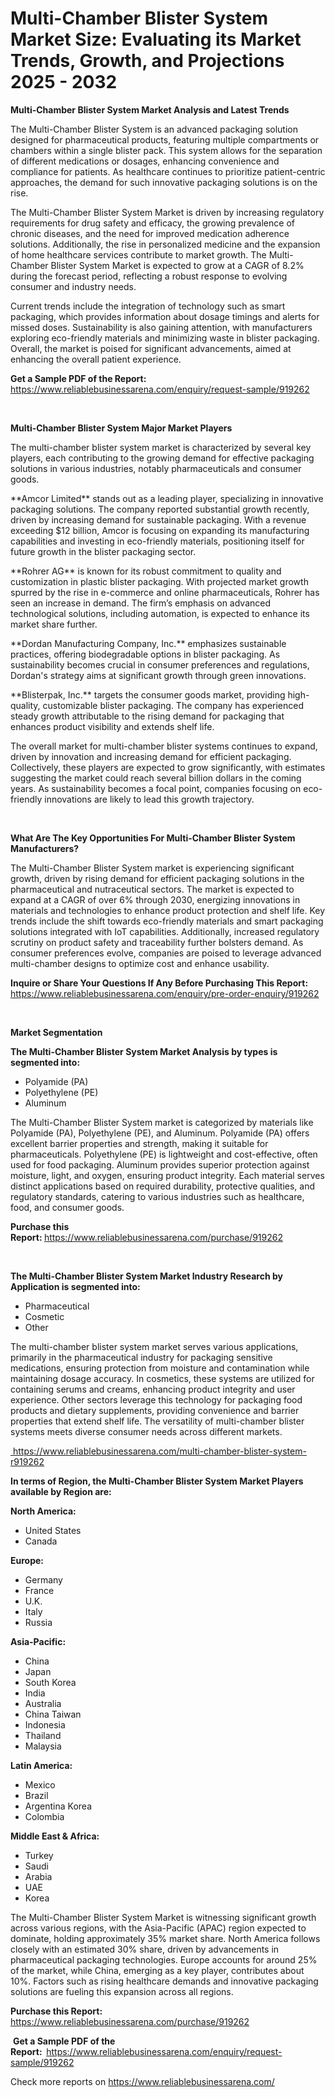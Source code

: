 <p><h1>Multi-Chamber Blister System Market Size: Evaluating its Market Trends, Growth, and Projections 2025 - 2032</h1></p><p><strong>Multi-Chamber Blister System Market Analysis and Latest Trends</strong></p>
<p><p>The Multi-Chamber Blister System is an advanced packaging solution designed for pharmaceutical products, featuring multiple compartments or chambers within a single blister pack. This system allows for the separation of different medications or dosages, enhancing convenience and compliance for patients. As healthcare continues to prioritize patient-centric approaches, the demand for such innovative packaging solutions is on the rise.</p><p>The Multi-Chamber Blister System Market is driven by increasing regulatory requirements for drug safety and efficacy, the growing prevalence of chronic diseases, and the need for improved medication adherence solutions. Additionally, the rise in personalized medicine and the expansion of home healthcare services contribute to market growth. The Multi-Chamber Blister System Market is expected to grow at a CAGR of 8.2% during the forecast period, reflecting a robust response to evolving consumer and industry needs.</p><p>Current trends include the integration of technology such as smart packaging, which provides information about dosage timings and alerts for missed doses. Sustainability is also gaining attention, with manufacturers exploring eco-friendly materials and minimizing waste in blister packaging. Overall, the market is poised for significant advancements, aimed at enhancing the overall patient experience.</p></p>
<p><strong>Get a Sample PDF of the Report:&nbsp;</strong> <a href="https://www.reliablebusinessarena.com/enquiry/request-sample/919262?utm_campaign=1841&utm_medium=2&utm_source=Github&utm_content=ia&utm_term=01022025&utm_id=multi-chamber-blister-system">https://www.reliablebusinessarena.com/enquiry/request-sample/919262</a></p>
<p>&nbsp;</p>
<p><strong>Multi-Chamber Blister System Major Market Players</strong></p>
<p><p>The multi-chamber blister system market is characterized by several key players, each contributing to the growing demand for effective packaging solutions in various industries, notably pharmaceuticals and consumer goods. </p><p>**Amcor Limited** stands out as a leading player, specializing in innovative packaging solutions. The company reported substantial growth recently, driven by increasing demand for sustainable packaging. With a revenue exceeding $12 billion, Amcor is focusing on expanding its manufacturing capabilities and investing in eco-friendly materials, positioning itself for future growth in the blister packaging sector.</p><p>**Rohrer AG** is known for its robust commitment to quality and customization in plastic blister packaging. With projected market growth spurred by the rise in e-commerce and online pharmaceuticals, Rohrer has seen an increase in demand. The firm’s emphasis on advanced technological solutions, including automation, is expected to enhance its market share further.</p><p>**Dordan Manufacturing Company, Inc.** emphasizes sustainable practices, offering biodegradable options in blister packaging. As sustainability becomes crucial in consumer preferences and regulations, Dordan's strategy aims at significant growth through green innovations. </p><p>**Blisterpak, Inc.** targets the consumer goods market, providing high-quality, customizable blister packaging. The company has experienced steady growth attributable to the rising demand for packaging that enhances product visibility and extends shelf life. </p><p>The overall market for multi-chamber blister systems continues to expand, driven by innovation and increasing demand for efficient packaging. Collectively, these players are expected to grow significantly, with estimates suggesting the market could reach several billion dollars in the coming years. As sustainability becomes a focal point, companies focusing on eco-friendly innovations are likely to lead this growth trajectory.</p></p>
<p>&nbsp;</p>
<p><strong>What Are The Key Opportunities For Multi-Chamber Blister System Manufacturers?</strong></p>
<p><p>The Multi-Chamber Blister System market is experiencing significant growth, driven by rising demand for efficient packaging solutions in the pharmaceutical and nutraceutical sectors. The market is expected to expand at a CAGR of over 6% through 2030, energizing innovations in materials and technologies to enhance product protection and shelf life. Key trends include the shift towards eco-friendly materials and smart packaging solutions integrated with IoT capabilities. Additionally, increased regulatory scrutiny on product safety and traceability further bolsters demand. As consumer preferences evolve, companies are poised to leverage advanced multi-chamber designs to optimize cost and enhance usability.</p></p>
<p><strong>Inquire or Share Your Questions If Any Before Purchasing This Report:</strong> <a href="https://www.reliablebusinessarena.com/enquiry/pre-order-enquiry/919262?utm_campaign=1841&utm_medium=2&utm_source=Github&utm_content=ia&utm_term=01022025&utm_id=multi-chamber-blister-system">https://www.reliablebusinessarena.com/enquiry/pre-order-enquiry/919262</a></p>
<p>&nbsp;</p>
<p><strong>Market Segmentation</strong></p>
<p><strong>The Multi-Chamber Blister System Market Analysis by types is segmented into:</strong></p>
<p><ul><li>Polyamide (PA)</li><li>Polyethylene (PE)</li><li>Aluminum</li></ul></p>
<p><p>The Multi-Chamber Blister System market is categorized by materials like Polyamide (PA), Polyethylene (PE), and Aluminum. Polyamide (PA) offers excellent barrier properties and strength, making it suitable for pharmaceuticals. Polyethylene (PE) is lightweight and cost-effective, often used for food packaging. Aluminum provides superior protection against moisture, light, and oxygen, ensuring product integrity. Each material serves distinct applications based on required durability, protective qualities, and regulatory standards, catering to various industries such as healthcare, food, and consumer goods.</p></p>
<p><strong>Purchase this Report:&nbsp;</strong><a href="https://www.reliablebusinessarena.com/purchase/919262?utm_campaign=1841&utm_medium=2&utm_source=Github&utm_content=ia&utm_term=01022025&utm_id=multi-chamber-blister-system">https://www.reliablebusinessarena.com/purchase/919262</a></p>
<p>&nbsp;</p>
<p><strong>The Multi-Chamber Blister System Market Industry Research by Application is segmented into:</strong></p>
<p><ul><li>Pharmaceutical</li><li>Cosmetic</li><li>Other</li></ul></p>
<p><p>The multi-chamber blister system market serves various applications, primarily in the pharmaceutical industry for packaging sensitive medications, ensuring protection from moisture and contamination while maintaining dosage accuracy. In cosmetics, these systems are utilized for containing serums and creams, enhancing product integrity and user experience. Other sectors leverage this technology for packaging food products and dietary supplements, providing convenience and barrier properties that extend shelf life. The versatility of multi-chamber blister systems meets diverse consumer needs across different markets.</p></p>
<p><a href="https://www.reliablebusinessarena.com/multi-chamber-blister-system-r919262?utm_campaign=1841&utm_medium=2&utm_source=Github&utm_content=ia&utm_term=01022025&utm_id=multi-chamber-blister-system">&nbsp;https://www.reliablebusinessarena.com/multi-chamber-blister-system-r919262</a></p>
<p><strong>In terms of Region, the Multi-Chamber Blister System Market Players available by Region are:</strong></p>
<p>
    <p> <strong> North America: </strong>
        <ul>
            <li>United States</li>
            <li>Canada</li>
        </ul>
        </p> 
    <p> <strong> Europe: </strong>
        <ul>
            <li>Germany</li>
            <li>France</li>
            <li>U.K.</li>
            <li>Italy</li>
            <li>Russia</li>
        </ul>
        </p> 
    <p> <strong> Asia-Pacific: </strong>
        <ul>
            <li>China</li>
            <li>Japan</li>
            <li>South Korea</li>
            <li>India</li>
            <li>Australia</li>
            <li>China Taiwan</li>
            <li>Indonesia</li>
            <li>Thailand</li>
            <li>Malaysia</li>
        </ul>
        </p> 
    <p> <strong> Latin America: </strong>
        <ul>
            <li>Mexico</li>
            <li>Brazil</li>
            <li>Argentina Korea</li>
            <li>Colombia</li>
        </ul>
        </p> 
    <p> <strong> Middle East & Africa: </strong>
        <ul>
            <li>Turkey</li>
            <li>Saudi</li>
            <li>Arabia</li>
            <li>UAE</li>
            <li>Korea</li>
        </ul>
    </p>
    </p>
<p><p>The Multi-Chamber Blister System Market is witnessing significant growth across various regions, with the Asia-Pacific (APAC) region expected to dominate, holding approximately 35% market share. North America follows closely with an estimated 30% share, driven by advancements in pharmaceutical packaging technologies. Europe accounts for around 25% of the market, while China, emerging as a key player, contributes about 10%. Factors such as rising healthcare demands and innovative packaging solutions are fueling this expansion across all regions.</p></p>
<p><strong>Purchase this Report: </strong><a href="https://www.reliablebusinessarena.com/purchase/919262?utm_campaign=1841&utm_medium=2&utm_source=Github&utm_content=ia&utm_term=01022025&utm_id=multi-chamber-blister-system">https://www.reliablebusinessarena.com/purchase/919262</a></p>
<p>&nbsp;<strong>Get a Sample PDF of the Report:&nbsp;&nbsp;</strong><a href="https://www.reliablebusinessarena.com/enquiry/request-sample/919262?utm_campaign=1841&utm_medium=2&utm_source=Github&utm_content=ia&utm_term=01022025&utm_id=multi-chamber-blister-system">https://www.reliablebusinessarena.com/enquiry/request-sample/919262</a></p>
<p><strong></strong></p>
<p>Check more reports on <a href="https://www.reliablebusinessarena.com/?utm_campaign=1841&utm_medium=2&utm_source=Github&utm_content=ia&utm_term=01022025&utm_id=multi-chamber-blister-system">https://www.reliablebusinessarena.com/</a></p>